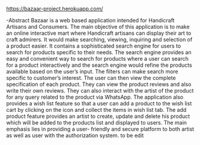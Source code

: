 https://bazaar-project.herokuapp.com/

-Abstract
Bazaar is a web based application intended for Handicraft Artisans and Consumers. The main objective of this application is to make an online interactive mart where Handicraft artisans can display their art to craft admirers. It would make searching, viewing, inquiring and selection of a product easier. It contains a sophisticated search engine for users to search for products specific to their needs. The search engine provides an easy and convenient way to search for products where a user can search for a product interactively and the search engine would refine the products available based on the user’s input. The filters can make search more specific to customer’s interest. The user can then view the complete specification of each product. They can view the product reviews and also write their own reviews. They can also interact with the artist of the product for any query related to the product via WhatsApp. The application also provides a wish list feature so that a user can add a product to the wish list cart by clicking on the icon and collect the items in wish list tab. The add product feature provides an artist to create, update and delete his product which will be added to the products list and displayed to users. The main emphasis lies in providing a user- friendly and secure platform to both artist as well as user with the authorization system.
to be edit
